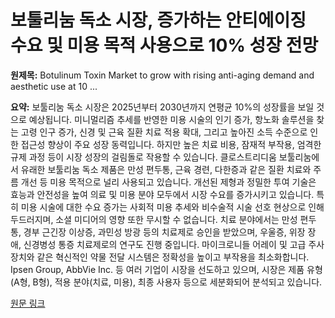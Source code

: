 # 보툴리눔 독소 시장, 증가하는 안티에이징 수요 및 미용 목적 사용으로 10% 성장 전망

**원제목:** Botulinum Toxin Market to grow with rising anti-aging demand and aesthetic use at 10 ...

**요약:** 보툴리눔 독소 시장은 2025년부터 2030년까지 연평균 10%의 성장률을 보일 것으로 예상됩니다.  미니멀리즘 추세를 반영한 미용 시술의 인기 증가,  항노화 솔루션을 찾는 고령 인구 증가, 신경 및 근육 질환 치료 적용 확대, 그리고 높아진 소득 수준으로 인한 접근성 향상이 주요 성장 동력입니다.  하지만 높은 치료 비용, 잠재적 부작용, 엄격한 규제 과정 등이 시장 성장의 걸림돌로 작용할 수 있습니다.  클로스트리디움 보툴리눔에서 유래한 보툴리눔 독소 제품은 만성 편두통, 근육 경련, 다한증과 같은 질환 치료와 주름 개선 등 미용 목적으로 널리 사용되고 있습니다.  개선된 제형과 정밀한 투여 기술은 효능과 안전성을 높여 의료 및 미용 분야 모두에서 시장 수요를 증가시키고 있습니다.  특히 미용 시술에 대한 수요 증가는 사회적 미용 추세와 비수술적 시술 선호 현상으로 인해 두드러지며,  소셜 미디어의 영향 또한 무시할 수 없습니다.  치료 분야에서는 만성 편두통, 경부 근긴장 이상증, 과민성 방광 등의 치료제로 승인을 받았으며, 우울증, 위장 장애, 신경병성 통증 치료제로의 연구도 진행 중입니다.  마이크로니들 어레이 및 고급 주사 장치와 같은 혁신적인 약물 전달 시스템은 정확성을 높이고 부작용을 최소화합니다.  Ipsen Group, AbbVie Inc. 등 여러 기업이 시장을 선도하고 있으며,  시장은 제품 유형(A형, B형), 적용 분야(치료, 미용), 최종 사용자 등으로 세분화되어 분석되고 있습니다.

[원문 링크](https://www.pharmiweb.com/press-release/2025-07-21/botulinum-toxin-market-to-grow-with-rising-anti-aging-demand-and-aesthetic-use-at-10-cagr-by-2030)
